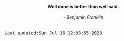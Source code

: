 
<div align="center"><b><span>Well done is better than well said.</span></b><br><br><i> - Benjamin Franklin</i></div>
<br><br><kbd>Last updated:Sun Jul 16 12:08:55 2023</kbd>